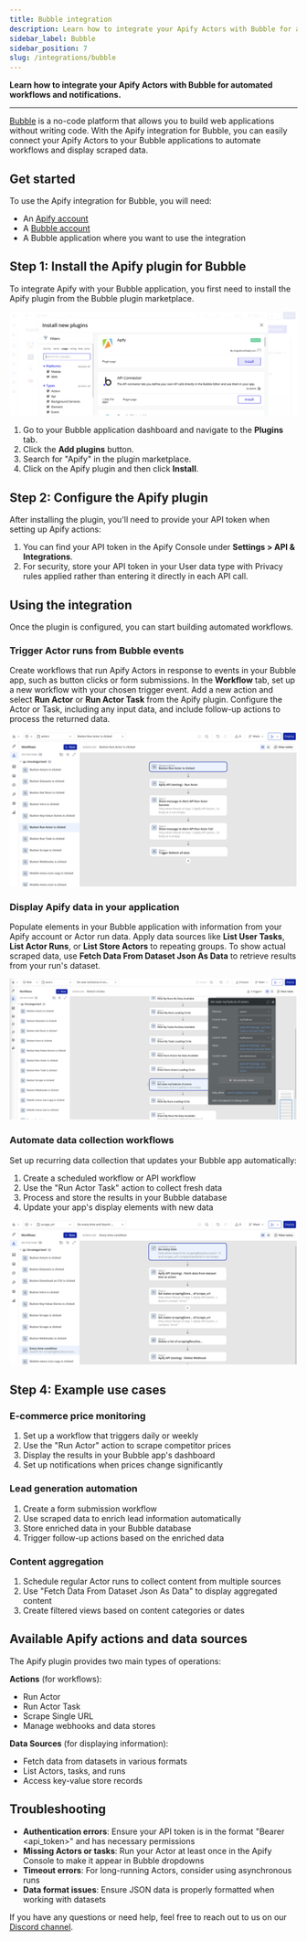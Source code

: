 ```yaml
---
title: Bubble integration
description: Learn how to integrate your Apify Actors with Bubble for automated workflows and notifications.
sidebar_label: Bubble
sidebar_position: 7
slug: /integrations/bubble
---
```


**Learn how to integrate your Apify Actors with Bubble for automated workflows and notifications.**

---

[Bubble](https://bubble.io/) is a no-code platform that allows you to build web applications without writing code. With the Apify integration for Bubble, you can easily connect your Apify Actors to your Bubble applications to automate workflows and display scraped data.

## Get started

To use the Apify integration for Bubble, you will need:

- An [Apify account](https://console.apify.com/)
- A [Bubble account](https://bubble.io/)
- A Bubble application where you want to use the integration

## Step 1: Install the Apify plugin for Bubble

To integrate Apify with your Bubble application, you first need to install the Apify plugin from the Bubble plugin marketplace.

![Apify Plugin Download](../images/bubble/plugin_install_preview.png)

1. Go to your Bubble application dashboard and navigate to the **Plugins** tab.
1. Click the **Add plugins** button.
1. Search for "Apify" in the plugin marketplace.
1. Click on the Apify plugin and then click **Install**.

## Step 2: Configure the Apify plugin

After installing the plugin, you'll need to provide your API token when setting up Apify actions:

1. You can find your API token in the Apify Console under **Settings > API & Integrations**.
2. For security, store your API token in your User data type with Privacy rules applied rather than entering it directly in each API call.

## Using the integration

Once the plugin is configured, you can start building automated workflows.

### Trigger Actor runs from Bubble events

Create workflows that run Apify Actors in response to events in your Bubble app, such as button clicks or form submissions. In the **Workflow** tab, set up a new workflow with your chosen trigger event. Add a new action and select **Run Actor** or **Run Actor Task** from the Apify plugin. Configure the Actor or Task, including any input data, and include follow-up actions to process the returned data.

![Using Apify run Actor](../images/bubble/auto_run_preview.png)

### Display Apify data in your application

Populate elements in your Bubble application with information from your Apify account or Actor run data. Apply data sources like **List User Tasks**, **List Actor Runs**, or **List Store Actors** to repeating groups. To show actual scraped data, use **Fetch Data From Dataset Json As Data** to retrieve results from your run's dataset.

![Using Apify data calls](../images/bubble/data_preview.png)

### Automate data collection workflows

Set up recurring data collection that updates your Bubble app automatically:

1. Create a scheduled workflow or API workflow
2. Use the "Run Actor Task" action to collect fresh data
3. Process and store the results in your Bubble database
4. Update your app's display elements with new data

![Using Apify Actions calls](../images/bubble/automate_data_workflow.png)

## Step 4: Example use cases

### E-commerce price monitoring

1. Set up a workflow that triggers daily or weekly
2. Use the "Run Actor" action to scrape competitor prices
3. Display the results in your Bubble app's dashboard
4. Set up notifications when prices change significantly

### Lead generation automation

1. Create a form submission workflow
2. Use scraped data to enrich lead information automatically
3. Store enriched data in your Bubble database
4. Trigger follow-up actions based on the enriched data

### Content aggregation

1. Schedule regular Actor runs to collect content from multiple sources
2. Use "Fetch Data From Dataset Json As Data" to display aggregated content
3. Create filtered views based on content categories or dates

## Available Apify actions and data sources

The Apify plugin provides two main types of operations:

**Actions** (for workflows):
- Run Actor
- Run Actor Task
- Scrape Single URL
- Manage webhooks and data stores

**Data Sources** (for displaying information):
- Fetch data from datasets in various formats
- List Actors, tasks, and runs
- Access key-value store records

## Troubleshooting

- **Authentication errors**: Ensure your API token is in the format "Bearer <api_token>" and has necessary permissions
- **Missing Actors or tasks**: Run your Actor at least once in the Apify Console to make it appear in Bubble dropdowns
- **Timeout errors**: For long-running Actors, consider using asynchronous runs
- **Data format issues**: Ensure JSON data is properly formatted when working with datasets

If you have any questions or need help, feel free to reach out to us on our [Discord channel](https://discord.com/invite/jyEM2PRvMU).
